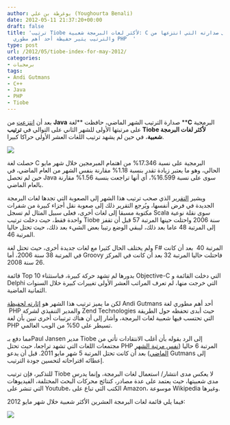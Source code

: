 ```yaml
---
author: يوغرطة بن علي (Youghourta Benali)
date: 2012-05-11 21:37:20+00:00
draft: false
title: 'ترتيب Tiobe لأكثر لغات البرمجة شعبية: C يحافظ على صدارته التي انتزعها من Java،
  والترتيب يثير حفيظة أحد أهم مطوري PHP  '
type: post
url: /2012/05/tiobe-index-for-may-2012/
categories:
- برمجيات
tags:
- Andi Gutmans
- C++
- Java
- PHP
- Tiobe
---
```


بعد أن [انتزعت](http://www.it-scoop.com/2012/04/tiobe-index-for-april-2012/) من **Java** صدارة الترتيب الشهر الماضي، حافظت **لغة ****C** البرمجية على مرتبتها الأولى للشهر الثاني على التوالي في **ترتيب ****Tiobe**** لأكثر لغات البرمجة شعبية**، في حين لم يشهد ترتيب اللغات العشر الأولى حراكا كبيرا.




[![](http://www.it-scoop.com/wp-content/uploads/2012/05/TIOBE-Programming-Community-Index-may-2012.png)
](http://www.it-scoop.com/wp-content/uploads/2012/05/TIOBE-Programming-Community-Index-may-2012.png)




حصلت لغة C البرمجية على نسبة 17.346% من اهتمام المبرمجين خلال شهر مايو الحالي، وهو ما يعتبر زيادة تقدر بنسبة 1.18% مقارنة بنفس الشهر من العام الماضي، في حين لم تحصل Java سوى على نسبة 16.599%، أي أنها تراجعت بنسبة 1.56% مقارنة بالعام الماضي.




ويشير [التقرير](http://www.tiobe.com/index.php/content/paperinfo/tpci/index.html) الذي صحب ترتيب هذا الشهر إلى الصعوبة التي تجدها لغات البرمجة الجديدة في فرض أنفسها، ويُرجع التقرير ذلك إلى صعوبة نقل أجزاء كبيرة من شفرات مكتوبة مسبقا إلى لغات أخرى، فعلى سبيل المثال لم تسجل Scala سوى نقلة نوعية واحدة فقط، حيث دخلت ترتيب Tiobe سنة 2006 واحتلت حينها المرتبة 57 قبل أن تقفز إلى المرتبة 48 عاما بعد ذلك، ليبقي الوضع رتيبا بعض الشيء بعد ذلك، حيث تحتل حاليا المرتبة 46.




ولم يختلف الحال كثيرا مع لغات جديدة أخرى، حيث تحتل لغة F# المرتبة 40  بعد أن كانت في المرتبة 38 سنة 2006، أما Groovy فاحتلت حاليا المرتبة 32 بعد أن كانت في المركز 26 سنة 2008.




قائمة Top 10 بدورها لم تشهد حركة كبيرة، فباستثناء Objective-C التي دخلت القائمة و Delphi التي خرجت منها، لم تعرف المراتب العشر الأولى تغييرات كبيرة خلال السنوات الثمانية الماضية.




لكن ما يميز ترتيب هذا الشهر هو [إثارته لحفيظة](http://www.computerworld.com/s/article/9227063/C_keeps_lead_over_Java_in_poll_PHP_developer_questions_results) Andi Gutmans أحد أهم مطوري لغة  PHP والمدير التنفيذي لشركة Zend Technologies حيث أبدى تحفظه حول الطريقة التي تحتسب فيها شعبية لغات البرمجة، وأشار إلى أن هناك ترتيبات أخرى تبين بأن لغة PHP تسيطر على 50% من الويب العالمي.




مما دفع بـPaul Jansen مدير Tiobe إلى الرد بقوله بأن أغلب الانتقادات تأتي من مجتمعات اللغات التي تشهد تراجعا، حيث تحتل PHP المرتبة 6 حاليا ([نفس مرتبة الشهر الماضي](http://www.it-scoop.com/2012/04/tiobe-index-for-april-2012/)) بعد أن كانت تحتل المرتبة 5 شهر مايو 2011. قبل أن يدعو Gutmans إلى إعطائه اقتراحاته لتحسين جودة الترتيب.




للتذكير، فإن ترتيب Tiobe لا يعكس مدى انتشار/ استعمال لغات البرمجة، وإنما يدرس مدى شعبيتها، حيث يعتمد على عدة مصادر، كنتائج محركات البحث المختلفة، الفيديوهات التي تنشر على Youtube، الكتب التي تباع على Amazon، موسوعة Wikipedia وغيرها.




فيما يلي قائمة لغات البرمجة العشرين الأكثر شعبية خلال شهر مايو 2012:




<!-- more -->




[![](http://www.it-scoop.com/wp-content/uploads/2012/05/TIOBE-Programming-Community-Index-may-20121.png)
](http://www.it-scoop.com/wp-content/uploads/2012/05/TIOBE-Programming-Community-Index-may-20121.png)
